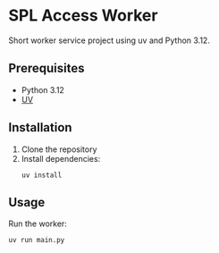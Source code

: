 # SPL Access Worker

Short worker service project using uv and Python 3.12.

## Prerequisites
- Python 3.12
- [UV](https://docs.astral.sh/uv/)

## Installation
1. Clone the repository
2. Install dependencies:
    ```
    uv install
    ```

## Usage
Run the worker:
```
uv run main.py
```
